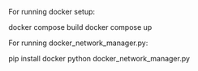 For running docker setup:

docker compose build
docker compose up

For running docker_network_manager.py:

pip install docker
python docker_network_manager.py
